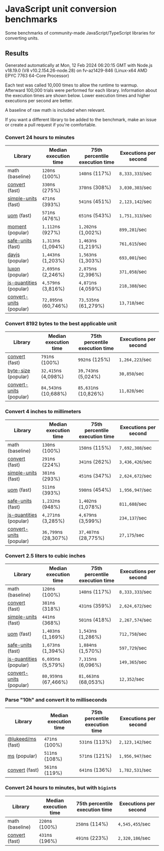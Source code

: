 # JavaScript unit conversion benchmarks

Some benchmarks of community-made JavaScript/TypeScript libraries for converting units.

## Results

<!-- beginblock(results) -->

Generated automatically at Mon, 12 Feb 2024 06:20:15 GMT with Node.js v18.19.0 (V8 v10.2.154.26-node.28) on fv-az1429-846 (Linux-x64 AMD EPYC 7763 64-Core Processor)

Each test was called 10,000 times to allow the runtime to warmup.
Afterward 100,000 trials were performed for each library.
Information about the execution times are shown below.
Lower execution times and higher executions per second are better.

A baseline of raw math is included when relevant.

If you want a different library to be added to the benchmark, make an issue or create a pull request if you're comfortable.

### Convert 24 hours to minutes

| Library                                                            | Median execution time | 75th percentile execution time | Executions per second |
| ------------------------------------------------------------------ | --------------------- | ------------------------------ | --------------------- |
| math (baseline)                                                    | `120`ns (100%)        | `140`ns (117%)                 | `8,333,333`/sec       |
| [convert](https://npmjs.com/package/convert) (fast)                | `330`ns (275%)        | `370`ns (308%)                 | `3,030,303`/sec       |
| [simple-units](https://npmjs.com/package/simple-units) (fast)      | `471`ns (393%)        | `541`ns (451%)                 | `2,123,142`/sec       |
| [uom](https://npmjs.com/package/uom) (fast)                        | `571`ns (476%)        | `651`ns (543%)                 | `1,751,313`/sec       |
| [moment](https://npmjs.com/package/moment) (popular)               | `1,112`ns (927%)      | `1,202`ns (1,002%)             | `899,281`/sec         |
| [safe-units](https://npmjs.com/package/safe-units) (fast)          | `1,313`ns (1,094%)    | `1,463`ns (1,219%)             | `761,615`/sec         |
| [dayjs](https://npmjs.com/package/dayjs) (popular)                 | `1,443`ns (1,203%)    | `1,563`ns (1,303%)             | `693,001`/sec         |
| [luxon](https://npmjs.com/package/luxon) (popular)                 | `2,695`ns (2,246%)    | `2,875`ns (2,396%)             | `371,058`/sec         |
| [js-quantities](https://npmjs.com/package/js-quantities) (popular) | `4,579`ns (3,816%)    | `4,871`ns (4,059%)             | `218,388`/sec         |
| [convert-units](https://npmjs.com/package/convert-units) (popular) | `72,895`ns (60,746%)  | `73,535`ns (61,279%)           | `13,718`/sec          |

### Convert 8192 bytes to the best applicable unit

| Library                                                            | Median execution time | 75th percentile execution time | Executions per second |
| ------------------------------------------------------------------ | --------------------- | ------------------------------ | --------------------- |
| [convert](https://npmjs.com/package/convert) (fast)                | `791`ns (100%)        | `992`ns (125%)                 | `1,264,223`/sec       |
| [byte-size](https://npmjs.com/package/byte-size) (popular)         | `32,415`ns (4,098%)   | `39,743`ns (5,024%)            | `30,850`/sec          |
| [convert-units](https://npmjs.com/package/convert-units) (popular) | `84,543`ns (10,688%)  | `85,631`ns (10,826%)           | `11,828`/sec          |

### Convert 4 inches to millimeters

| Library                                                            | Median execution time | 75th percentile execution time | Executions per second |
| ------------------------------------------------------------------ | --------------------- | ------------------------------ | --------------------- |
| math (baseline)                                                    | `130`ns (100%)        | `150`ns (115%)                 | `7,692,308`/sec       |
| [convert](https://npmjs.com/package/convert) (fast)                | `291`ns (224%)        | `341`ns (262%)                 | `3,436,426`/sec       |
| [simple-units](https://npmjs.com/package/simple-units) (fast)      | `381`ns (293%)        | `451`ns (347%)                 | `2,624,672`/sec       |
| [uom](https://npmjs.com/package/uom) (fast)                        | `511`ns (393%)        | `590`ns (454%)                 | `1,956,947`/sec       |
| [safe-units](https://npmjs.com/package/safe-units) (fast)          | `1,232`ns (948%)      | `1,402`ns (1,078%)             | `811,688`/sec         |
| [js-quantities](https://npmjs.com/package/js-quantities) (popular) | `4,271`ns (3,285%)    | `4,679`ns (3,599%)             | `234,137`/sec         |
| [convert-units](https://npmjs.com/package/convert-units) (popular) | `36,799`ns (28,307%)  | `37,407`ns (28,775%)           | `27,175`/sec          |

### Convert 2.5 liters to cubic inches

| Library                                                            | Median execution time | 75th percentile execution time | Executions per second |
| ------------------------------------------------------------------ | --------------------- | ------------------------------ | --------------------- |
| math (baseline)                                                    | `120`ns (100%)        | `140`ns (117%)                 | `8,333,333`/sec       |
| [convert](https://npmjs.com/package/convert) (fast)                | `381`ns (318%)        | `431`ns (359%)                 | `2,624,672`/sec       |
| [simple-units](https://npmjs.com/package/simple-units) (fast)      | `441`ns (368%)        | `501`ns (418%)                 | `2,267,574`/sec       |
| [uom](https://npmjs.com/package/uom) (fast)                        | `1,403`ns (1,169%)    | `1,543`ns (1,286%)             | `712,758`/sec         |
| [safe-units](https://npmjs.com/package/safe-units) (fast)          | `1,673`ns (1,394%)    | `1,884`ns (1,570%)             | `597,729`/sec         |
| [js-quantities](https://npmjs.com/package/js-quantities) (popular) | `6,695`ns (5,579%)    | `7,315`ns (6,096%)             | `149,365`/sec         |
| [convert-units](https://npmjs.com/package/convert-units) (popular) | `80,959`ns (67,466%)  | `81,663`ns (68,053%)           | `12,352`/sec          |

### Parse "10h" and convert it to milliseconds

| Library                                                   | Median execution time | 75th percentile execution time | Executions per second |
| --------------------------------------------------------- | --------------------- | ------------------------------ | --------------------- |
| [@lukeed/ms](https://npmjs.com/package/@lukeed/ms) (fast) | `471`ns (100%)        | `531`ns (113%)                 | `2,123,142`/sec       |
| [ms](https://npmjs.com/package/ms) (popular)              | `511`ns (108%)        | `571`ns (121%)                 | `1,956,947`/sec       |
| [convert](https://npmjs.com/package/convert) (fast)       | `561`ns (119%)        | `641`ns (136%)                 | `1,782,531`/sec       |

### Convert 24 hours to minutes, but with `bigint`s

| Library                                             | Median execution time | 75th percentile execution time | Executions per second |
| --------------------------------------------------- | --------------------- | ------------------------------ | --------------------- |
| math (baseline)                                     | `220`ns (100%)        | `250`ns (114%)                 | `4,545,455`/sec       |
| [convert](https://npmjs.com/package/convert) (fast) | `431`ns (196%)        | `491`ns (223%)                 | `2,320,186`/sec       |

<!-- endblock(results) -->
